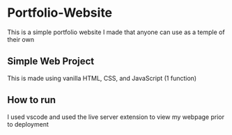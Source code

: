 # Portfolio-Website

This is a simple portfolio website I made that anyone can use as a temple of their own

## Simple Web Project

This is made using vanilla HTML, CSS, and JavaScript (1 function)

## How to run

I used vscode and used the live server extension to view my webpage prior to deployment

